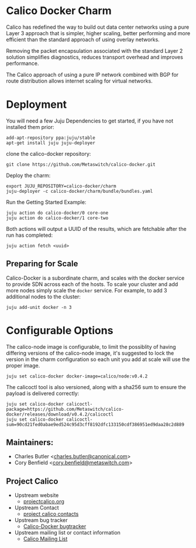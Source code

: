 # Calico Docker Charm

Calico has redefined the way to build out data center networks using a pure
Layer 3 approach that is simpler, higher scaling, better performing and more
efficient than the standard approach of using overlay networks.

Removing the packet encapsulation associated with the standard Layer 2 solution
simplifies diagnostics, reduces transport overhead and improves performance.

The Calico approach of using a pure IP network combined with BGP for route
distribution allows internet scaling for virtual networks.

# Deployment

You will need a few Juju Dependencies to get started, if you have not installed
them prior:

    add-apt-repository ppa:juju/stable
    apt-get install juju juju-deployer

clone the calico-docker repository:

    git clone https://github.com/Metaswitch/calico-docker.git


Deploy the charm:

    export JUJU_REPOSITORY=calico-docker/charm
    juju-deployer -c calico-docker/charm/bundle/bundles.yaml

Run the Getting Started Example:

    juju action do calico-docker/0 core-one
    juju action do calico-docker/1 core-two

Both actions will output a UUID of the results, which are fetchable after the
run has completed:

    juju action fetch <uuid>

## Preparing for Scale

Calico-Docker is a subordinate charm, and scales with the docker service to
provide SDN across each of the hosts. To scale your cluster and add more nodes
simply scale the `docker` service. For example, to add 3 additional nodes to
the cluster:

    juju add-unit docker -n 3


# Configurable Options

The calico-node image is configurable, to limit the possiblity of having
differing versions of the calico-node image, it's suggested to lock the version
in the charm configuration so each unit you add at scale will use the proper
image.

    juju set calico-docker docker-image=calico/node:v0.4.2

The calicoctl tool is also versioned, along with a sha256 sum to ensure the
payload is delivered correctly:

    juju set calico-docker calicoctl-package=https://github.com/Metaswitch/calico-docker/releases/download/v0.4.2/calicoctl
    juju set calico-docker calicoctl-sum=90cd21fed0abae9ed524c95d3cff8192dfc133150cdf386951ed9daa28c2d889

## Maintainers:

- Charles Butler &lt;[charles.butler@canonical.com](mailto:charles.butler@canonical.com)&gt;
- Cory Benfield &lt;[cory.benfield@metaswitch.com](mailto:cory.benfield@metaswitch.com)&gt;

## Project Calico

- Upstream website
  - [projectcalico.org](http://projectcalico.org)
- Upstream Contact
  - [project calico contacts](http://www.projectcalico.org/contact/)
- Upstream bug tracker
  - [Calico-Docker bugtracker](https://github.com/Metaswitch/calico-docker/issues)
- Upstream mailing list or contact information
  - [Calico Mailing List](http://lists.projectcalico.org/listinfo/calico-tech)

